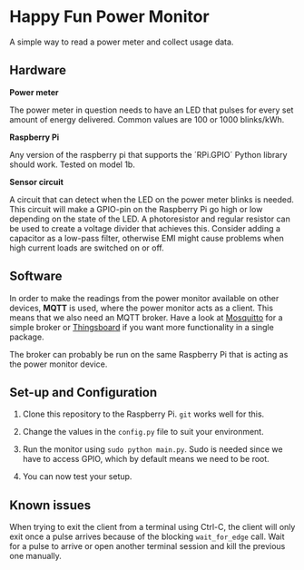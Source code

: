 # Happy Fun Power Monitor
A simple way to read a power meter and collect usage data.

## Hardware

**Power meter**

The power meter in question needs to have an LED that pulses for every set amount of energy delivered. Common values are 100 or 1000 blinks/kWh.

**Raspberry Pi**

Any version of the raspberry pi that supports the ´RPi.GPIO´ Python library should work. Tested on model 1b.

**Sensor circuit**

A circuit that can detect when the LED on the power meter blinks is needed. This circuit will make a GPIO-pin on the Raspberry Pi go high or low depending on the state of the LED. A photoresistor and regular resistor can be used to create a voltage divider that achieves this. Consider adding a capacitor as a low-pass filter, otherwise EMI might cause problems when high current loads are switched on or off.

## Software
In order to make the readings from the power monitor available on other devices, **MQTT** is used, where the power monitor acts as a client. This means that we also need an MQTT broker. Have a look at [Mosquitto](https://mosquitto.org/) for a simple broker or [Thingsboard](https://thingsboard.io/) if you want more functionality in a single package.

The broker can probably be run on the same Raspberry Pi that is acting as the power monitor device.

## Set-up and Configuration
1. Clone this repository to the Raspberry Pi. `git` works well for this.

2. Change the values in the `config.py` file to suit your environment.

3. Run the monitor using `sudo python main.py`. Sudo is needed since we have to access GPIO, which by default means we need to be root.

4. You can now test your setup.

## Known issues
When trying to exit the client from a terminal using Ctrl-C, the client will only exit once a pulse arrives because of the blocking `wait_for_edge` call. Wait for a pulse to arrive or open another terminal session and kill the previous one manually.